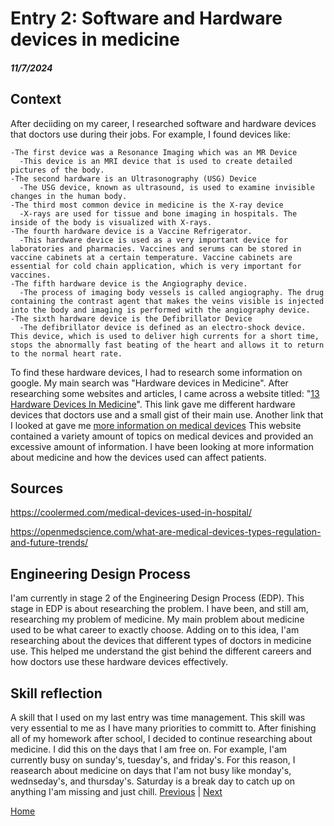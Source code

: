 # Entry 2: Software and Hardware devices in medicine
##### 11/7/2024

## Context
After deciiding on my career, I researched software and hardware devices that doctors use during their jobs. For example, I found devices like:
```
-The first device was a Resonance Imaging which was an MR Device
  -This device is an MRI device that is used to create detailed pictures of the body.
-The second hardware is an Ultrasonography (USG) Device
  -The USG device, known as ultrasound, is used to examine invisible changes in the human body.
-The third most common device in medicine is the X-ray device
  -X-rays are used for tissue and bone imaging in hospitals. The inside of the body is visualized with X-rays.
-The fourth hardware device is a Vaccine Refrigerator.
  -This hardware device is used as a very important device for laboratories and pharmacies. Vaccines and serums can be stored in vaccine cabinets at a certain temperature. Vaccine cabinets are essential for cold chain application, which is very important for vaccines.
-The fifth hardware device is the Angiography device.
  -The process of imaging body vessels is called angiography. The drug containing the contrast agent that makes the veins visible is injected into the body and imaging is performed with the angiography device. 
-The sixth hardware device is the Defibrillator Device
  -The defibrillator device is defined as an electro-shock device. This device, which is used to deliver high currents for a short time, stops the abnormally fast beating of the heart and allows it to return to the normal heart rate.
```
To find these hardware devices, I had to research some information on google. My main search was "Hardware devices in Medicine". After researching some websites and articles, I came across a website titled: "[13 Hardware Devices In Medicine](https://coolermed.com/medical-devices-used-in-hospital/)". This link gave me different hardware devices that doctors use and a small gist of their main use. Another link that I looked at gave me [more information on medical devices](https://openmedscience.com/what-are-medical-devices-types-regulation-and-future-trends/) This website contained a variety amount of topics on medical devices and provided an excessive amount of information. I have been looking at more information about medicine and how the devices used can affect patients.

##  Sources
https://coolermed.com/medical-devices-used-in-hospital/ 

https://openmedscience.com/what-are-medical-devices-types-regulation-and-future-trends/

## Engineering Design Process
I'am currently in stage 2 of the Engineering Design Process (EDP). This stage in EDP is about researching the problem. I have been, and still am, researching my problem of medicine. My main problem about medicine used to be what career to exactly choose. Adding on to this idea, I'am researching about the devices that different types of doctors in medicine use. This helped me understand the gist behind the different careers and how doctors use these hardware devices effectively.

## Skill reflection
A skill that I used on my last entry was time management. This skill was very essential to me as I have many priorities to committ to. After finishing all of my homework after school, I decided to continue researching about medicine. I did this on the days that I am free on. For example, I'am currently busy on sunday's, tuesday's, and friday's. For this reason, I reasearch about medicine on days that I'am not busy like monday's, wednseday's, and thursday's. Saturday is a break day to catch up on anything I'am missing and just chill.
[Previous](entry01.md) | [Next](entry03.md)

[Home](../README.md)
